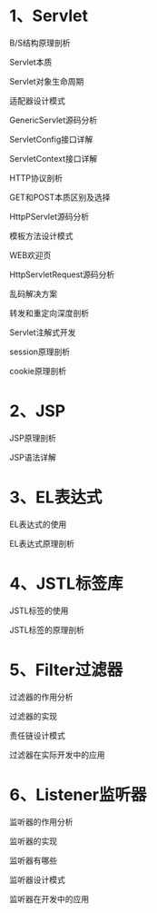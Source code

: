 # 1、Servlet

B/S结构原理剖析

Servlet本质

Servlet对象生命周期

适配器设计模式

GenericServlet源码分析

ServletConfig接口详解

ServletContext接口详解

HTTP协议剖析

GET和POST本质区别及选择

HttpPServlet源码分析

模板方法设计模式

WEB欢迎页

HttpServletRequest源码分析

乱码解决方案

转发和重定向深度剖析

Servlet注解式开发

session原理剖析

cookie原理剖析



# 2、JSP

JSP原理剖析

JSP语法详解



# 3、EL表达式

EL表达式的使用

EL表达式原理剖析





# 4、JSTL标签库

JSTL标签的使用

JSTL标签的原理剖析



# 5、Filter过滤器

过滤器的作用分析

过滤器的实现

责任链设计模式

过滤器在实际开发中的应用



# 6、Listener监听器

监听器的作用分析

监听器的实现

监听器有哪些

监听器设计模式

监听器在开发中的应用



# 









